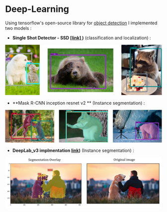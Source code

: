 # Deep-Learning

Using tensorflow's open-source library for [object detection](https://github.com/tensorflow/models/blob/master/research/object_detection/g3doc/detection_model_zoo.md) I implemented two models :

- **Single Shot Detector - SSD [ [link] ](https://github.com/Daniboy370/Deep-Learning/blob/master/Side-Projects/SSD_object_detection/img_object_detection.ipynb))** (classification and localization) :

![alt text](https://github.com/Daniboy370/Deep-Learning/blob/master/Side-Projects/SSD_object_detection/Images/classified_objects.png)

- **Mask R-CNN inception resnet v2 ** (Instance segmentation) :

![alt text](https://github.com/Daniboy370/Deep-Learning/blob/master/Side-Projects/SSD_object_detection/Images/instance_segmentation.png)


- **DeepLab_v3 implmentation [link](https://github.com/Daniboy370/Deep-Learning/blob/master/Side-Projects/SSD_object_detection/DeepLab_Imp.ipynb))** (Instance segmentation) :

![alt text](https://github.com/Daniboy370/Deep-Learning/blob/master/Side-Projects/SSD_object_detection/Images/Comparison.png)

